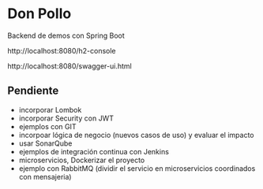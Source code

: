 # Don Pollo

Backend de demos con Spring Boot

http://localhost:8080/h2-console

http://localhost:8080/swagger-ui.html

## Pendiente

- incorporar Lombok
- incorporar Security con JWT
- ejemplos con GIT
- incorpoar lógica de negocio (nuevos casos de uso) y evaluar el impacto
- usar SonarQube
- ejemplos de integración continua con Jenkins
- microservicios, Dockerizar el proyecto
- ejemplo con RabbitMQ (dividir el servicio en microservicios coordinados con mensajeria)


